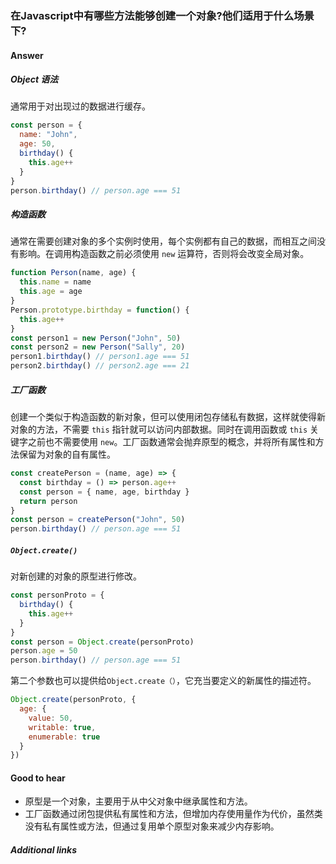 ### 在Javascript中有哪些方法能够创建一个对象?他们适用于什么场景下?

#### Answer

##### Object 语法

通常用于对出现过的数据进行缓存。

```js
const person = {
  name: "John",
  age: 50,
  birthday() {
    this.age++
  }
}
person.birthday() // person.age === 51
```

##### 构造函数

通常在需要创建对象的多个实例时使用，每个实例都有自己的数据，而相互之间没有影响。在调用构造函数之前必须使用 `new` 运算符，否则将会改变全局对象。

```js
function Person(name, age) {
  this.name = name
  this.age = age
}
Person.prototype.birthday = function() {
  this.age++
}
const person1 = new Person("John", 50)
const person2 = new Person("Sally", 20)
person1.birthday() // person1.age === 51
person2.birthday() // person2.age === 21
```

##### 工厂函数

创建一个类似于构造函数的新对象，但可以使用闭包存储私有数据，这样就使得新对象的方法，不需要 `this` 指针就可以访问内部数据。同时在调用函数或 `this` 关键字之前也不需要使用 `new`。工厂函数通常会抛弃原型的概念，并将所有属性和方法保留为对象的自有属性。

```js
const createPerson = (name, age) => {
  const birthday = () => person.age++
  const person = { name, age, birthday }
  return person
}
const person = createPerson("John", 50)
person.birthday() // person.age === 51
```

##### `Object.create()`

对新创建的对象的原型进行修改。

```js
const personProto = {
  birthday() {
    this.age++
  }
}
const person = Object.create(personProto)
person.age = 50
person.birthday() // person.age === 51
```

第二个参数也可以提供给`Object.create（）`，它充当要定义的新属性的描述符。

```js
Object.create(personProto, {
  age: {
    value: 50,
    writable: true,
    enumerable: true
  }
})
```

#### Good to hear

* 原型是一个对象，主要用于从中父对象中继承属性和方法。
* 工厂函数通过闭包提供私有属性和方法，但增加内存使用量作为代价，虽然类没有私有属性或方法，但通过复用单个原型对象来减少内存影响。

##### Additional links

<!-- Whenever possible, link a more detailed explanation. -->

<!-- tags: (javascript) -->

<!-- expertise: (1) -->
